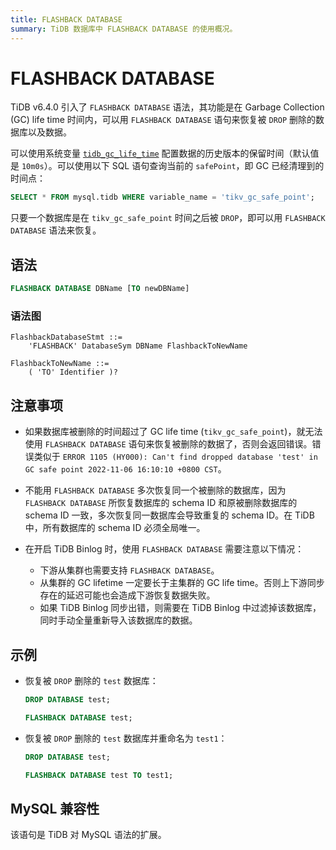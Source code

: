 ```yaml
---
title: FLASHBACK DATABASE
summary: TiDB 数据库中 FLASHBACK DATABASE 的使用概况。
---
```


# FLASHBACK DATABASE

TiDB v6.4.0 引入了 `FLASHBACK DATABASE` 语法，其功能是在 Garbage Collection (GC) life time 时间内，可以用 `FLASHBACK DATABASE` 语句来恢复被 `DROP` 删除的数据库以及数据。

可以使用系统变量 [`tidb_gc_life_time`](/system-variables.md#tidb_gc_life_time-从-v50-版本开始引入) 配置数据的历史版本的保留时间（默认值是 `10m0s`）。可以使用以下 SQL 语句查询当前的 `safePoint`，即 GC 已经清理到的时间点：

```sql
SELECT * FROM mysql.tidb WHERE variable_name = 'tikv_gc_safe_point';
```

只要一个数据库是在 `tikv_gc_safe_point` 时间之后被 `DROP`，即可以用 `FLASHBACK DATABASE` 语法来恢复。

## 语法

```sql
FLASHBACK DATABASE DBName [TO newDBName]
```

### 语法图

```ebnf+diagram
FlashbackDatabaseStmt ::=
    'FLASHBACK' DatabaseSym DBName FlashbackToNewName

FlashbackToNewName ::=
    ( 'TO' Identifier )?
```

## 注意事项

- 如果数据库被删除的时间超过了 GC life time (`tikv_gc_safe_point`)，就无法使用 `FLASHBACK DATABASE` 语句来恢复被删除的数据了，否则会返回错误。错误类似于 `ERROR 1105 (HY000): Can't find dropped database 'test' in GC safe point 2022-11-06 16:10:10 +0800 CST`。

- 不能用 `FLASHBACK DATABASE` 多次恢复同一个被删除的数据库，因为 `FLASHBACK DATABASE` 所恢复数据库的 schema ID 和原被删除数据库的 schema ID 一致，多次恢复同一数据库会导致重复的 schema ID。在 TiDB 中，所有数据库的 schema ID 必须全局唯一。

- 在开启 TiDB Binlog 时，使用 `FLASHBACK DATABASE` 需要注意以下情况：

    * 下游从集群也需要支持 `FLASHBACK DATABASE`。
    * 从集群的 GC lifetime 一定要长于主集群的 GC life time。否则上下游同步存在的延迟可能也会造成下游恢复数据失败。
    * 如果 TiDB Binlog 同步出错，则需要在 TiDB Binlog 中过滤掉该数据库，同时手动全量重新导入该数据库的数据。

## 示例

- 恢复被 `DROP` 删除的 `test` 数据库：

    ```sql
    DROP DATABASE test;
    ```

    ```sql
    FLASHBACK DATABASE test;
    ```

- 恢复被 `DROP` 删除的 `test` 数据库并重命名为 `test1`：

    ```sql
    DROP DATABASE test;
    ```

    ```sql
    FLASHBACK DATABASE test TO test1;
    ```

## MySQL 兼容性

该语句是 TiDB 对 MySQL 语法的扩展。
